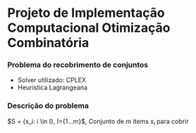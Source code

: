 # Projeto de Implementação Computacional Otimização Combinatória

### Problema do recobrimento de conjuntos 

* Solver utilizado: CPLEX
* Heurística Lagrangeana

### Descrição do problema

$S = {s_i: i \in I\}, I=\{1...m\}$, Conjunto de $m$ items $s_i$ para cobrir
